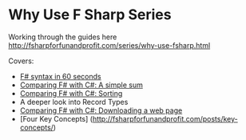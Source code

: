 # Why Use F Sharp Series

Working through the guides here http://fsharpforfunandprofit.com/series/why-use-fsharp.html

Covers:

* [F# syntax in 60 seconds](http://fsharpforfunandprofit.com/posts/fsharp-in-60-seconds/)
* [Comparing F# with C#: A simple sum](http://fsharpforfunandprofit.com/posts/fvsc-sum-of-squares/)
* [Comparing F# with C#: Sorting](http://fsharpforfunandprofit.com/posts/fvsc-quicksort/)
* A deeper look into Record Types
* [Comparing F# with C#: Downloading a web page](http://fsharpforfunandprofit.com/posts/fvsc-download/)
* [Four Key Concepts] (http://fsharpforfunandprofit.com/posts/key-concepts/)